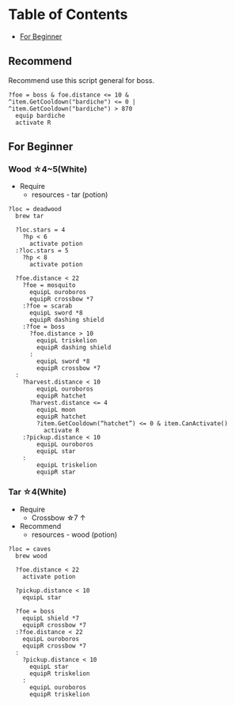 # Table of Contents
- [For Beginner](./RESOURCES.md#for-beginner)

## Recommend
Recommend use this script general for boss.
```
?foe = boss & foe.distance <= 10 &
^item.GetCooldown("bardiche") <= 0 |
^item.GetCooldown("bardiche") > 870
  equip bardiche
  activate R
```

## For Beginner
### Wood ☆4~5(White)
- Require
  - resources - tar (potion)
```
?loc = deadwood
  brew tar

  ?loc.stars = 4
    ?hp < 6
      activate potion
  :?loc.stars = 5
    ?hp < 8
      activate potion

  ?foe.distance < 22
    ?foe = mosquito
      equipL ouroboros
      equipR crossbow *7
    :?foe = scarab
      equipL sword *8
      equipR dashing shield
    :?foe = boss
      ?foe.distance > 10
        equipL triskelion
        equipR dashing shield
      :
        equipL sword *8
        equipR crossbow *7
  :
    ?harvest.distance < 10
        equipL ouroboros
        equipR hatchet
      ?harvest.distance <= 4
        equipL moon
        equipR hatchet
        ?item.GetCooldown(“hatchet”) <= 0 & item.CanActivate()
          activate R
    :?pickup.distance < 10
        equipL ouroboros
        equipL star
    :
        equipL triskelion
        equipR star
```
### Tar ☆4(White)
- Require
  - Crossbow ☆7 ↑
- Recommend
  - resources - wood (potion)
```
?loc = caves
  brew wood

  ?foe.distance < 22
    activate potion

  ?pickup.distance < 10
    equipL star

  ?foe = boss
    equipL shield *7
    equipR crossbow *7
  :?foe.distance < 22
    equipL ouroboros
    equipR crossbow *7
  :
    ?pickup.distance < 10
      equipL star
      equipR triskelion
    :
      equipL ouroboros
      equipR triskelion
```
